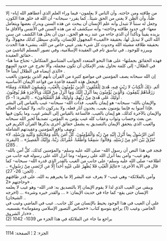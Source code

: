 ------------------------------------------------------------------------

من طاقته ومن حاجته. وأن الناس لا يعلمون- فيما وراء العلم الذي أعطاهم
الله إياه- إلا ظناً، وأن الظن لا يغني من الحق شيئاً.. كما يقرر- سبحانه- أن
الله قد خلق هذا الكون، وجعل له سنناً لا تتبدل وأنه علم الإنسان أن يبحث عن
هذه السنن ويدرك بعضها ويتعامل معها- في حدود طاقته وحاجته- وأنه سيكشف له
من هذه السنن في الأنفس والآفاق ما يزيده يقيناً وتأكداً أن الذي جاءه من عند
ربه هو الحق.. دون أن يخل هذا الكشف عن سنن الله التي لا تبديل لها، بحقيقة
«الغيب» المجهول للإنسان، والذي سيظل كذلك مجهولاً، ولا بحقيقة طلاقة مشيئة
الله وحدوث كل شيء بقدر غيبي خاص من الله، ينشىء هذا الحدث ويبرزه للوجود..
في تناسق تام في العقيدة الإسلامية، وفي تصور المسلم الناشئ من حقائق
العقيدة..  
فهذه الحقائق بجملتها- على هذا النحو المتعدد الجوانب المتناسق المتكامل-
تحتاج منا هنا- في الظلال- إلى كلمة نحاول بقدر الإمكان أن تكون مجملة،
وألا تخرج عن حدود المنهج الذي اتبعناه في الظلال أيضاً «1» .  
إن الله سبحانه يصف المؤمنين في مواضع كثيرة من القرآن بأنهم الذين يؤمنون
بالغيب فيجعل هذه الصفة قاعدة من قواعد الإيمان الأساسية:  
«ألم. ذلِكَ الْكِتابُ لا رَيْبَ فِيهِ، هُدىً لِلْمُتَّقِينَ: الَّذِينَ يُؤْمِنُونَ بِالْغَيْبِ، وَيُقِيمُونَ
الصَّلاةَ، وَمِمَّا رَزَقْناهُمْ يُنْفِقُونَ، وَالَّذِينَ يُؤْمِنُونَ بِما أُنْزِلَ إِلَيْكَ وَما أُنْزِلَ مِنْ
قَبْلِكَ وَبِالْآخِرَةِ هُمْ يُوقِنُونَ. أُولئِكَ عَلى هُدىً مِنْ رَبِّهِمْ، وَأُولئِكَ هُمُ الْمُفْلِحُونَ» ..
(البقرة: 1- 5) .  
والإيمان بالله- سبحانه- هو إيمان بالغيب. فذات الله- سبحانه- غيب بالقياس
إلى البشر فإذا آمنوا به فإنما يؤمنون بغيب، يجدون آثار فعله، ولا يدركون
ذاته، ولا كيفيات أفعاله.  
والإيمان بالآخرة كذلك، هو إيمان بالغيب. فالساعة بالقياس إلى البشر غيب،
وما يكون فيها من بعث وحساب وثواب وعقاب كله غيب يؤمن به المؤمن، تصديقاً
لخبر الله سبحانه.  
والغيب الذي يتحقق الإيمان بالتصديق به يشمل حقائق أخرى يذكرها القرآن
الكريم في وصف واقع المؤمنين وعقيدتهم الشاملة:  
«آمَنَ الرَّسُولُ بِما أُنْزِلَ إِلَيْهِ مِنْ رَبِّهِ وَالْمُؤْمِنُونَ. كُلٌّ آمَنَ بِاللَّهِ وَمَلائِكَتِهِ وَكُتُبِهِ
وَرُسُلِهِ. لا نُفَرِّقُ بَيْنَ أَحَدٍ مِنْ رُسُلِهِ. وَقالُوا: سَمِعْنا وَأَطَعْنا. غُفْرانَكَ رَبَّنا، وَإِلَيْكَ
الْمَصِيرُ» .. (البقرة: 285) .  
فنجد في هذا النص أن رسول الله- صلى الله عليه وسلم- والمؤمنين كذلك، كلٌّ
آمن بالله- وهو غيب- وآمن بما أنزل الله على رسوله- وما أنزل الله على
رسوله فيه جانب من اطلاعه- صلى الله عليه وسلم- على جانب من الغيب بالقدر
الذي قدره الله- سبحانه- كما قال في الآية الأخرى: «عالِمُ الْغَيْبِ فَلا يُظْهِرُ
عَلى غَيْبِهِ أَحَداً إِلَّا مَنِ ارْتَضى مِنْ رَسُولٍ» .. (الجن: 26- 27) .  
وآمن بالملائكة- وهي غيب- لا يعرف عنه البشر إلا ما يخبرهم به الله، على
قدر طاقتهم وحاجتهم «2» .  
ويبقى من الغيب الذي لذا لا يقوم الإيمان إلا بالتصديق به: قدر الله- وهو
غيب لا يعلمه الإنسان حتى يقع- كما جاء في حديث الإيمان: « ... والقدر خيره
وشره» ... (اخرجه الشيخان) ..  
على أن الغيب في هذا الوجود يحيط بالإنسان من كل جانب.. غيب في الماضي وغيب
في الحاضر، وغيب (1) يراجع بتوسع كتاب: «خصائص التصور الإسلامي ومقوماته»
بقسميه. «دار الشروق» .  
(2) يراجع ما جاء عن الملائكة في هذا الجزء ص 1039- 1042

------------------------------------------------------------------------

الجزء: 2 ¦ الصفحة: 1114
